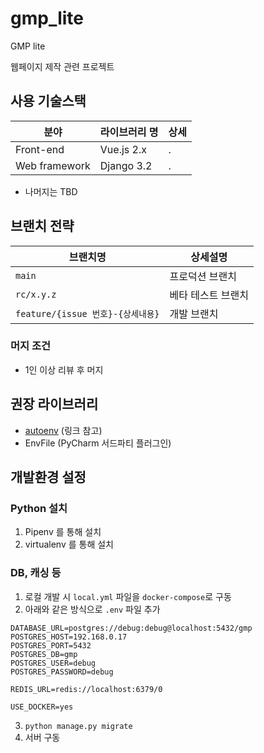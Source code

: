 # gmp_lite
GMP lite

웹페이지 제작 관련 프로젝트

## 사용 기술스택

|분야|라이브러리 명|상세|
|----|-------------|----|
|Front-end|Vue.js 2.x|.|
|Web framework|Django 3.2|.|

+ 나머지는 TBD

## 브랜치 전략


|브랜치명|상세설명|
|--------|--------|
|`main`|프로덕션 브랜치|
|`rc/x.y.z`|베타 테스트 브랜치|
|`feature/{issue 번호}-{상세내용}`|개발 브랜치|

### 머지 조건
+ 1인 이상 리뷰 후 머지

## 권장 라이브러리

+ [autoenv](https://github.com/hyperupcall/autoenv) (링크 참고)
+ EnvFile (PyCharm 서드파티 플러그인)

## 개발환경 설정

### Python 설치

1. Pipenv 를 통해 설치
2. virtualenv 를 통해 설치

### DB, 캐싱 등
1. 로컬 개발 시 `local.yml` 파일을 `docker-compose`로 구동
2. 아래와 같은 방식으로 `.env` 파일 추가

```dotenv
DATABASE_URL=postgres://debug:debug@localhost:5432/gmp
POSTGRES_HOST=192.168.0.17
POSTGRES_PORT=5432
POSTGRES_DB=gmp
POSTGRES_USER=debug
POSTGRES_PASSWORD=debug

REDIS_URL=redis://localhost:6379/0

USE_DOCKER=yes
```

3. `python manage.py migrate`
4. 서버 구동
